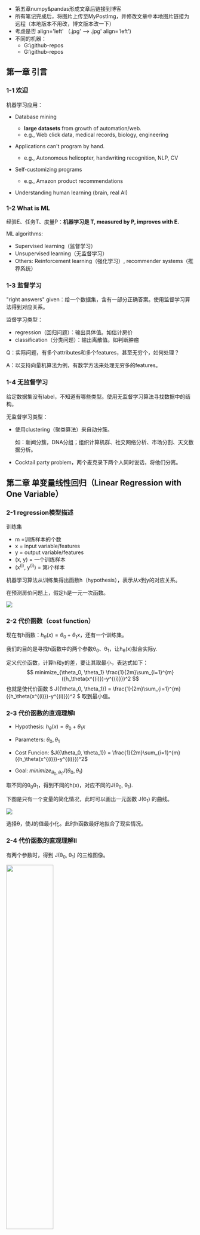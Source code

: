 - 第五章numpy&pandas形成文章后链接到博客
- 所有笔记完成后，将图片上传至MyPostImg，并修改文章中本地图片链接为远程（本地版本不用改，博文版本改一下）
- 考虑是否 align='left' （.jpg' --> .jpg' align='left')
- 不同的机器：
  - G:\github-repos
  - G:\github-repos

## 第一章 引言

### 1-1 欢迎

机器学习应用：

- Database mining
  - **large datasets** from growth of automation/web.
  - e.g., Web click data, medical records, biology, engineering

- Applications can't program by hand.
  - e.g., Autonomous helicopter, handwriting recognition, NLP, CV
- Self-customizing programs
  - e.g., Amazon product recommendations

- Understanding human learning (brain, real AI)



### 1-2 What is ML

经验E、任务T、度量P：**机器学习是 T, measured by P, improves with E.**

ML algorithms:

- Supervised learning（监督学习）
- Unsupervised learning（无监督学习）
- Others: Reinforcement learning（强化学习）, recommender systems（推荐系统）



### 1-3 监督学习

"right answers" given：给一个数据集，含有一部分正确答案。使用监督学习算法得到对应关系。

监督学习类型：

- regression（回归问题）：输出具体值。如估计房价
- classification（分类问题）：输出离散值。如判断肿瘤

Q：实际问题，有多个attributes和多个features，甚至无穷个，如何处理？

A：以支持向量机算法为例，有数学方法来处理无穷多的features。



### 1-4 无监督学习

给定数据集没有label，不知道有哪些类型。使用无监督学习算法寻找数据中的结构。

无监督学习类型：

- 使用clustering（聚类算法）来自动分簇。

  如：新闻分簇，DNA分组；组织计算机群、社交网络分析、市场分割、天文数据分析。

- Cocktail party problem，两个麦克录下两个人同时说话，将他们分离。





## 第二章 单变量线性回归（Linear Regression with One Variable）

### 2-1 regression模型描述

训练集

- m =训练样本的个数
- x = input variable/features
- y = output variable/features
- (x, y) = 一个训练样本
- (x<sup>(i)</sup>, y<sup>(i)</sup>) = 第i个样本



机器学习算法从训练集得出函数h（hypothesis），表示从x到y的对应关系。

在预测房价问题上，假定h是一元一次函数。

<img src='G:\github-repos\MyPostImage\ml-notes-img\andrewng\1.jpg' />




### 2-2 代价函数（cost function）

现在有h函数：$h_\theta(x) = \theta_0 + \theta_1x$，还有一个训练集。

我们的目的是寻找h函数中的两个参数θ<sub>0</sub>、θ<sub>1</sub>，让h<sub>θ</sub>(x)拟合实际y.

定义代价函数，计算h和y的差，要让其取最小，表达式如下：
$$
minimize_{\theta_0, \theta_1}  \frac{1}{2m}\sum_{i=1}^{m}({h_\theta(x^{(i)})-y^{(i)}})^2
$$
也就是使代价函数  $ J({\theta_0, \theta_1}) = \frac{1}{2m}\sum_{i=1}^{m}({h_\theta(x^{(i)})-y^{(i)}})^2 $  取到最小值。



### 2-3 代价函数的直观理解I

- Hypothesis:		$h_\theta(x) = \theta_0 + \theta_1x$

- Parameters:		$\theta_0, \theta_1$

- Cost Funcion:	 $J({\theta_0, \theta_1}) = \frac{1}{2m}\sum_{i=1}^{m}({h_\theta(x^{(i)})-y^{(i)}})^2$

- Goal:					$minimize_{\theta_0, \theta_1} J({\theta_0, \theta_1})$ 

取不同的θ<sub>0</sub>θ<sub>1</sub>，得到不同的h(x)，对应不同的J(θ<sub>0</sub>, θ<sub>1</sub>).

下图是只有一个变量的简化情况，此时可以画出一元函数 J(θ<sub>1</sub>) 的曲线。

<img src='G:\github-repos\MyPostImage\ml-notes-img\andrewng\2.jpg' />

选择θ，使J的值最小化。此时h函数最好地拟合了现实情况。



### 2-4 代价函数的直观理解II

有两个参数时，得到 J(θ<sub>0</sub>, θ<sub>1</sub>) 的三维图像。

<img src='G:\github-repos\MyPostImage\ml-notes-img\andrewng\3.jpg'  width="50%" height="50%"/>

可以用等高线图在平面上展示。中心点处函数值最小。

<img src='G:\github-repos\MyPostImage\ml-notes-img\andrewng\4.jpg'  width="50%" height="50%"/>

我们希望有一个算法，来**自动找到使 J 最小的参数 θ** .



### 2-5 梯度下降（gradient descent）

1. 开始时，给θ设置初始值；

2. 改变θ，使 J 的值减少，直到取到了局部最小值；

3. 重复上个过程。

直观解释：

<img src='G:\github-repos\MyPostImage\ml-notes-img\andrewng\5.jpg'  width="50%" height="50%"/>

​		不同的初始点可能走到不同的结束点。

数学解释：

<img src='G:\github-repos\MyPostImage\ml-notes-img\andrewng\6.jpg'  width="70%" height="70%"/>

​		α 是学习率，表示梯度下降的步幅大小。偏导数表示梯度下降的方向。

​		需要注意的是，要让多个 θ 同时更新。先计算多个temp值，再一起赋新值。



### 2-6  梯度下降的直观理解

偏导数的直观解释：

<img src='G:\github-repos\MyPostImage\ml-notes-img\andrewng\7.jpg'  width="50%" height="50%"/>

​		以单个变量的函数为例。偏导数的值保s证了 θ 一定朝 J 下降的方向变化。

学习率 α 的直观解释：

<img src='G:\github-repos\MyPostImage\ml-notes-img\andrewng\8.jpg'  width="50%" height="50%"/>

​		α 太小，步数太多；α 太大，会导致无法收敛甚至发散。

在到达optimum点后，偏导数值为0，梯度下降算法就什么也不做了。

当学习率 α 不变时，梯度下降进行的过程中，偏导数通常会变小，因此每一步下降幅度会减小。

因此在接近局部最小值时，步子会变小。

<img src='G:\github-repos\MyPostImage\ml-notes-img\andrewng\9.jpg'  width="50%" height="50%"/>



### 2-7 线性回归的梯度下降

<img src='G:\github-repos\MyPostImage\ml-notes-img\andrewng\10.jpg'  width="70%" height="70%"/>

<img src='G:\github-repos\MyPostImage\ml-notes-img\andrewng\11.jpg'  width="70%" height="70%"/>

这个梯度下降算法称为 **batch** 梯度下降。

​		原因是：每一步梯度下降，都计算了**整个训练集m个样本**的插值平方总和。

​		也有方法不全览整个训练集，每次只关注小子集。这将在之后介绍。

接下来的课：

- 在线性代数上，存在一个解法，可以在不需要多步梯度下降的情况下，也能解出代价函数的最小值，这是另一种称为正规方程(**normal equations**)的方法。实际上在数据量较大的情况下，梯度下降法比正规方程要更适用一些。
- 梯度下降的通用算法





## 第三章 线性代数

### 3-1 矩阵和向量

向量是一个 n × 1 的矩阵。

默认的下标从1开始。



### 3-2 加法和标量乘法



### 3-3 矩阵与向量相乘

一元线性回归可以转换成矩阵和向量相乘。

下图是矩阵和向量的构造方法，以及代码。

<img src='G:\github-repos\MyPostImage\ml-notes-img\andrewng\12.jpg'  width="70%" height="70%"/>



### 3-4 矩阵乘法

<img src='G:\github-repos\MyPostImage\ml-notes-img\andrewng\13.jpg' />



### 3-5 矩阵乘法的性质

矩阵乘法是：

- 不可交换的 A × B ≠ B × A 
- 可结合的  (A × B)× C = A ×(B× C）

单位矩阵 I ：

- A · I = I · A = A



### 3-6 逆、转置

矩阵的逆

- AA<sup>-1</sup> = A<sub>-1</sub>A = I ，A是满秩方阵

矩阵的转置

- A<sup>T</sup><sub>ij</sub> = A<sub>ji</sub>





-----

## 第四章 多变量线性回归（Linear Regression with Multiple Variables）

### 4-1 多维特征

从只有1个变量的情况，推广到有m组n维特征的情况。

$h_\theta(x) = \theta_0 + \theta_1x_1 + \theta_2x_2 + ... + \theta_nx_n$

设x<sub>0</sub> = 1，则$h_\theta(x) = \theta^Tx$（写成向量内积表达式）



### 4.2 多变量梯度下降

<img src='G:\github-repos\MyPostImage\ml-notes-img\andrewng\14.jpg'  width="70%" height="70%"/>



### <span id="4.3">4.3 梯度下降技巧1-特征缩放</span>

当多个特征取值范围相差很大，梯度下降收敛得很慢。

因此，进行**Feature Scaling**，将每个特征都控制在约 -1 ≤ x<sub>i</sub> ≤ 1 的范围内。

<img src='G:\github-repos\MyPostImage\ml-notes-img\andrewng\15.jpg'  width="70%" height="70%"/>

 除了除以最大值，还有一个均值归一化的工作（**mean normalization**），让特征的均值接近0.

具体做法是用 （x<sub>i</sub> - μ<sub>i</sub>）代替 x<sub>i</sub>。

<img src='G:\github-repos\MyPostImage\ml-notes-img\andrewng\16.jpg'  width="70%" height="70%"/>



### <span id="4.4">4.4 梯度下降技巧2-学习率</span>

绘制随迭代次数增加，代价函数值的变化图象，来确定梯度下降算法在正常运行。

也可以用设置阈值（检测平滑）的方式自动测试，但确定阈值是困难的。看图像在大多数时候更方便直观。

<img src='G:\github-repos\MyPostImage\ml-notes-img\andrewng\17.jpg' />

当代价函数曲线是上升的或不收敛，通常的解决方法是使用更小的 α 值。

α 太小会让收敛变得很慢，多试几次，选一个合适的 α 值。



### <span id="4.5">4.5 选择合适的特征和多项式回归（polynomial regression）</span>

通过对函数图像的了解，和对数据的了解，**选择合适的特征**，来获得更好的模型。

如预测房屋价格，可以选择房屋的size，或者房屋的宽度等特征。

用多项式回归（**polynomial regression**）来理解选择特征：

<img src='G:\github-repos\MyPostImage\ml-notes-img\andrewng\18.jpg' />

​		作简单的处理来拟合多项式模型：让x<sub>i</sub>为size的i次方，或对size开方。

​		在这种指数变换的情况下，做特征scaling是很有必要的。

也有些算法能够观察给出的数据，**自动**选择特征。



### 4.6 正规方程

对于某些**线性回归问题**，正规方程可以求解参数 θ 的最优值。

**正规方程：**

当 θ 是一个实数，让代价函数导数为0，可以解出 θ 的值。（函数求极小值，找导数为 0 的点）

推广到 θ 是向量，通过设置代价函数的偏导数为0，求解 θ 。

<img src='G:\github-repos\MyPostImage\ml-notes-img\andrewng\19.jpg'  width="70%" height="70%"/>

具体做法：构造 m*(n+1) 矩阵 X 和 m 维向量 y ，用最小二乘法计算 θ 。

<img src='G:\github-repos\MyPostImage\ml-notes-img\andrewng\20.jpg'  width="70%" height="70%"/>



<img src='G:\github-repos\MyPostImage\ml-notes-img\andrewng\21.jpg'  width="70%" height="70%"/>

**使用正规方程法，不需要做特征scaling。**



线性回归问题的求解参数 θ：

- 梯度下降：在减小代价函数的过程中，**迭代变换  θ ** 。
  - 需要选择 α 并进行需要多次迭代

- 正规方程：**解析求解，只需一步**。
  - n 很大时，(X<sup>T</sup>X)<sup>-1</sup> 很难算（n10000时是进行选择的边缘）



### <span id="4.7">4.7 *正规方程及不可逆性</span>

使用正规方程求解参数 $\theta = (X^TX)^{-1}X^Ty$ 时，如果：

**X<sup>T</sup>X不可逆**时（其实发生得很少）

- 咋办？	如在Octave里，有**求伪逆的函数 pinv**，矩阵不可逆时也可以正常求解。 
- 原因？    矩阵不满秩。
  - **多个 x 线性相关**。修改冗余的特征
  - **m≤n（特征多，数据少）**。用正则化（**regularization**）解决





-----

## 第五章 Octave Tutorial

由于Octave不再具有先进性，我学习了Python3的numpy和pandas库，[笔记见代码和注释](https://github.com/ACBGZM/ml-notes/tree/master/ng-ml2014/code/01-numpyandpandas)。

***（todo：此处总结成一篇文章后，链接到个人博客去）***

### 5.6 向量化

将一般的运算转化成**使用线性代数库的矩阵、向量运算**。

<img src='G:\github-repos\MyPostImage\ml-notes-img\andrewng\22.jpg'  width="70%" height="70%"/>

在线性回归问题，同步更新θ的问题上，向量运算如下：

<img src='G:\github-repos\MyPostImage\ml-notes-img\andrewng\23.jpg' />

- **θ 是向量，α 是数，δ 是向量**。最终目的是**更新 θ 向量**。
- 对于 δ ，是由多个数组成的向量。
  - δ<sub>k</sub> 由 h-y和x<sub>k</sub><sup>(i)</sup>相乘再相加而来，**h-y是插值是一个数，x<sub>k</sub><sup>(i)</sup>是第i行第k个属性值也是一个数，δ<sub>k</sub> 就是一个数**。
  - **δ 是由数组成的向量**。
  - 整体上，也可以看做图片上 $u = 2v + 5w$ 的向量相加形式：先纵向形成向量，**所有的h-y是一样的，也就是是一个倍数，x是第i行数据的一个向量。δ就像u一样，做类似的向量×系数再相加**。





-----

## 第六章 逻辑回归（Logistic Regression）

当要预测的 y 是离散的，就是 Classification 问题。

Logistic Regression 算法就是一个广泛应用的 Classification 算法。

### 6.1 分类问题（classification）

Q：为什么线性回归不好用了？

A：线性回归解决这类问题的方法是拟合后设置阈值，再区分成离散值。

​	   如图，当在远处值，拉低了直线的斜率，就会让前面的肿瘤被误判成0.

（别忘了 x<sub>0</sub> 默认为1，以此让 θ<sub>0 </sub>作为偏移量，让直线离开原点）

<img src='G:\github-repos\MyPostImage\ml-notes-img\andrewng\24.jpg'  />

另外，与linear regression不同，logistic regression算法需要让 $h_\theta(x)$ 的值在 [0, 1]。



### 6.2 假设表示（hypothesis representation）

当有一个分类问题，我们要用哪个方程，来表示我们的假设？

<img src='G:\github-repos\MyPostImage\ml-notes-img\andrewng\25.jpg'  />

Sigmoid/Logistic 方程如图，我们通过拟合出 θ，让 x 和 h 反应真实情况。

从结果上，我们的结论是 $h_\theta(x)=P(y=1|x;\theta)$ ，即：x 这个样本，有 h 的概率，是 y=1 代表的情况.

（" probability that y = 1, given x, parameterized by θ "）

 

### 6.3 判定边界（decision boundary）

这个概念让我们理解假设函数 h 是如何做出预测的。

<img src='G:\github-repos\MyPostImage\ml-notes-img\andrewng\26.jpg'  width="60%" height="60%"/>

- 当 $\theta^Tx ≥ 0$ 时，有  $h_\theta(x) = g(\theta^Tx) ≥ 0.5$ ，取离散值 y = 1；

- 当 $\theta^Tx ≤ 0$ 时，有  $h_\theta(x) = g(\theta^Tx) ≤ 0.5$ ，取离散值 y = 0。

一个例子：

<img src='G:\github-repos\MyPostImage\ml-notes-img\andrewng\27.jpg'  width="60%" height="60%"/>

以途中两个x的情况为例，$\theta$ 可以确定一条直线，把 y = 1 和 y = 0 的情况分隔开，这条直线就叫判定边界。

在 [4.5 节](#4.5)中介绍了多项式回归，在特征 x 中，添加额外的高阶多项式项。在逻辑回归中也适用：

<img src='G:\github-repos\MyPostImage\ml-notes-img\andrewng\28.jpg'  width="60%" height="60%"/>

区别是线性回归改的是 $h_\theta(x) = \theta^Tx$，而逻辑回归问题改的是 $\theta^Tx$ ， $h_\theta(x) = g(\theta^Tx)$。

需要注意的是：判定边界是由 θ 确定的，不是由训练集定义的。训练集的 x 所做的只是拟合出合适的 θ。

问题来了：如何根据数据，自动拟合出参数 θ ？（有些包的函数可以，如scipy）



### 6.4 代价函数（cost function）

问题如下：如何选择 θ ？该定义怎样的代价函数来迭代 θ ？

<img src='G:\github-repos\MyPostImage\ml-notes-img\andrewng\29.jpg'  width="50%" height="50%"/>

在线性回归问题中，$h_\theta(x)=\theta^Tx$ 是线性函数，定义 $Cost(h_\theta(x), y) = \frac{1}{2}(h_\theta(x)-y)^2$ ，进而定义代价函数 $J(\theta) = \frac{1}{m} \Sigma Cost$。$J(\theta)$是 convex 函数，梯度下降可以应用。

而在逻辑回归问题中， $h_\theta(x) = \frac{1}{1+e^{-\theta^Tx}}$ **不是线性**的，如果还是像线性回归那样计算 $J(\theta)$ ，会发现 $J(\theta)$ 是一个 **non-convex 函数，使梯度下降无法应用**。

<img src='G:\github-repos\MyPostImage\ml-notes-img\andrewng\30.jpg'  width="60%" height="60%"/>

需要另外找一个是凸函数的Cost函数：
$$
\begin{equation}
Cost(h_\theta(x), y)=\left\{
\begin{array}{rcl}
-log(h_\theta(x)) & \text{if} \quad y=1\\
-log(1-h_\theta(x)) & \text{if} \quad y=0\\
\end{array} \right.
\end{equation}
$$

- y = 1 时，预测出的 h 越偏离 1，Cost 越大；

<img src='G:\github-repos\MyPostImage\ml-notes-img\andrewng\31.jpg'  width="60%" height="60%"/>

- y = 0 时，预测出的 h 越偏离 0，Cost 越大。

<img src='G:\github-repos\MyPostImage\ml-notes-img\andrewng\32.jpg'  width="60%" height="60%"/>

本节定义了单训练样本的代价函数，虽然没有进行详细的凸性分析，但代价函数此时是凸函数。接下来将扩展此结论，给出整个训练集的代价函数的定义。并给出更简单的写法。



### 6.5 简化代价函数和应用梯度下降

**简化代价函数：**

- 逻辑回归的代价函数：

$$
J(\theta) = \frac{1}{m}\sum_{i=1}^{m}Cost({h_\theta(x^{(i)}), y^{(i)}})
$$

$$
\begin{equation}
Cost(h_\theta(x), y)=\left\{
\begin{array}{rcl}
-log(h_\theta(x)) & \text{if} \quad y=1\\
-log(1-h_\theta(x)) & \text{if} \quad y=0\\
\end{array} \right.
\end{equation}
$$

$$
Note:y总是取0或1
$$

- Cost函数简写为：

$$
Cost(h_\theta(x), y)= -y \log h_\theta(x)-(1-y) \log(1-h_\theta(x))
$$

- 代价函数简写为：

$$
J(\theta) = -\frac{1}{m}[\sum_{i=1}^{m}y^{(i)} \log h_\theta(x^{(i)})+(1-y^{(i)}) \log(1-h_\theta(x^{(i)}))]
$$

Q：为什么选择这样形式的代价函数？

A：虽然没有详细解释，但这个式子是通过极大似然法得来的，是统计学中，为不同的模型快速寻找参数的方法。并且这是一个convex函数。

**应用梯度下降：**

<img src='G:\github-repos\MyPostImage\ml-notes-img\andrewng\33.jpg' />

（todo：↑ 上式少写了一个 $\frac{1}{m}$？）

从形式上，逻辑回归和线性回归的梯度下降表达式一样。但两者的 $h_\theta(x)$ 定义不同，实际上是完全不同的东西。

在线性回归介绍的方法，像 [如何监控梯度下降正常运行](#4.4)、[feature scaling](#4.3) 在逻辑回归也适用。



### 6.6 高级优化

<img src='G:\github-repos\MyPostImage\ml-notes-img\andrewng\34.jpg' />

除了梯度下降，还有其他的高级算法能让 $J(\theta)$ 收敛。如共轭梯度、BFGS、L-BFGS。

只需知道用法即可，不一定要弄清所有的实现细节，也不要自己去实现这些算法。

```matlab
function [jVal, gradient] = costFunction(theta)
	jVal = (theta(1) - 5) ^ 2 + (theta(2) - 5) ^ 2;
	gradient = zeros(2, 1);
	gradient(1) = 2 * (theta(1) - 5);
	gradient(2) = 2 * (theta(1) - 5);

options = optimset('GradObj', 'on', 'MaxIter', '100');
initialTheta = zeros(2, 1)
[optTheta, functionVal, exitFlag] = fminunc(@costFunction, initialTheta, options)
```

以上代码调用 fminunc 来进行函数的收敛和 optTheta 的迭代。

对于一般场景的逻辑回归，多个theta的处理方式如下：

<img src='G:\github-repos\MyPostImage\ml-notes-img\andrewng\35.jpg'  width="60%" height="60%"/>



### 6.7 多分类问题：一对多（multi-class classification）

训练集的数据有多个分类，如何拟合分类器？

one-vs-all 方法：把训练集的每个类别分别单独拟合一个分类器。

<img src='G:\github-repos\MyPostImage\ml-notes-img\andrewng\36.jpg'  width="70%" height="70%"/>

训练一个逻辑回归分类器 $h_\theta^{(i)}(x)$ ，对于每个类别 $i$ ，分类器预测 $y = i$ 的概率。

为了预测任意一个输入 $x$ 的分类，取 $\substack{\max\\i}h_\theta^{(i)}(x)$ ，即让分类器取最大概率值的 $i$ 类别。





-----

## 第七章 正则化（Regularization）

### <span id="7.1">7.1 过拟合问题（overfitting）</span>

<img src='G:\github-repos\MyPostImage\ml-notes-img\andrewng\37.jpg'  width="70%" height="70%"/>

- **过拟合（overfit）**：过于贴近训练数据的特征了，在训练集上近乎完美的预测/区分了所有的数据，但是**缺乏泛化能力**，在新的测试集上表现不佳。

- **欠拟合（underfit）**：测试样本的特性没有学习到，或模型过于简单无法拟合或区分样本。



(**识别过拟合、欠拟合的情况。**)

当 **features 的数量太多**，甚至比 training data 的数量都多，就很有可能出现过拟合。比如像窗户的数量、门的数量等特征，看上去都与房屋的价格有关。

**解决过拟合问题的方法**：

- **减少特征的数量**
  - 人工选择特征，进行取舍。舍弃特征的同时也会舍弃信息。
  - 使用模型选择算法，自动选择保留的特征。（在之后介绍）
- **正则化（regularization）**
  - 保留所有特征，但减少参数 $\theta_j$ 的量级/大小。
  - 情况：有多个特征、并且每个特征都是或多或少有用的，我们不希望把他们舍弃掉。



### <span id="7.2">7.2 正则化的直观理解、代价函数（cost function）</span>

#### 正则化的直观理解：

<img src='G:\github-repos\MyPostImage\ml-notes-img\andrewng\38.jpg'  width="60%" height="60%"/>

通过减小参数 θ<sub>3</sub>、θ<sub>4</sub> 的值，给 x<sub>3</sub>、x<sub>4</sub> 两个特征加入惩罚，曲线就跟二次函数没什么区别了。

这就是正则化背后思想：

<img src='G:\github-repos\MyPostImage\ml-notes-img\andrewng\39.jpg'  width="60%" height="60%"/>

不知道具体哪些特征 x 该舍弃掉，就**减小所有参数 θ** 。

#### 具体方法

在 $J(\theta)$ 后面加上一项 $\lambda\sum^{n}_{i=1}\theta_j^2$ ，在收敛 $J(\theta)$ 的同时让所有 $\theta$ 变小。

tips：

- 通常不含常数项 $\theta_0$ ，但影响不大。
- 要**选择合适的正则化参数 $\lambda$**。$\lambda$ 的作用是在两个目标中平衡：表达式前面的项代表**对数据更好的拟合**，后面的项代表**让参数尽量小来避免过拟合**。
  - $\lambda$ 越大，$\theta$ 的惩罚越大。如果 $\lambda$ 太大，$\theta$ 都接近0，就相当于把假设函数的项都忽略掉了，最后只剩一个常数项 $\theta _0$，造成欠拟合。

(问题：**如何自动选择 $\lambda$** ？)



### <span id="7.3">7.3 线性回归的正则化（regularized linear regression）</span>

拟合线性回归模型的两种算法：**基于梯度下降、基于正规方程**。

#### 梯度下降

在 $J(\theta)$ 的最后加一项 $\frac{\lambda}{2m}\sum^n_{j=1}\theta^2_j$ 。

<img src='G:\github-repos\MyPostImage\ml-notes-img\andrewng\40.jpg'  width="60%" height="60%"/>

梯度下降，求偏导 $\frac{\lambda}{m}\theta_j$ ：

<img src='G:\github-repos\MyPostImage\ml-notes-img\andrewng\41.jpg'  width="60%" height="60%"/>

直观的理解，正则化的梯度下降是让 $\theta_j$ **每次额外乘以一个比1略小的数** $(1-\alpha\frac{\lambda}{m})$ ，每次都把参数改小一点。

将 θ<sub>0</sub> 和其余 θ 区别开。（$(1-\alpha\frac{\lambda}{m})$ 跟1差不多大，所以区分开的影响不大。可以对比两个式子看正则化给梯度下降带来的变化。）

#### 正规方程

回忆一下正规方程：构造 m*(n+1) 矩阵 X 和 m 维向量 y ，设定代价函数的导数为 0，用最小二乘法计算 θ。

正规方程正则化的方式是加一个 (n+1)*(n+1) 的方阵，这个方阵的构造如下图所示。

<img src='G:\github-repos\MyPostImage\ml-notes-img\andrewng\42.jpg'  width="60%" height="60%"/>

***正则化中的 $X^TX$不可逆问题（见[4.7](#4.7)）**：

<img src='G:\github-repos\MyPostImage\ml-notes-img\andrewng\43.jpg'  width="60%" height="60%"/>

在不进行正则化时，一些语言的库函数也可以**计算不可逆的矩阵**。

进行正则化后，如果 $\lambda>0$ ，可证得 $(X^TX+\lambda R)$ **一定是可逆的**。



### <span id="7.4">7.4 逻辑回归的正则化（regularized logistic regression）</span>

跟线性回归的梯度下降差不多。

在 $J(\theta)$ 的最后加一项 $\frac{\lambda}{2m}\sum^n_{j=1}\theta^2_j$ 。

<img src='G:\github-repos\MyPostImage\ml-notes-img\andrewng\44.jpg'  width="60%" height="60%"/>

梯度下降求偏导 $\frac{\lambda}{m}\theta_j$ ：

<img src='G:\github-repos\MyPostImage\ml-notes-img\andrewng\45.jpg'  width="60%" height="60%"/>

实现方法：先定义代价函数：

<img src='G:\github-repos\MyPostImage\ml-notes-img\andrewng\46.jpg'  width="60%" height="60%"/>

再把代价函数用到fminunc：```fminunc(@costFunction);``` 。





-----

## 第八章 神经网络：表述（Neural Networks: Representation）

### <span id="8.1">8.1 非线性假设</span>

Q：为什么要学习神经网络算法？（跟线性回归、逻辑回归相比有什么先进性）

A：如果**n太大，feature太多**，之前介绍的算法就不理想了。 对于许多实际的机器学习问题，n一般是很大的。

<img src='G:\github-repos\MyPostImage\ml-notes-img\andrewng\47.jpg'  width="60%" height="60%"/>

如图，100个n会产生约5000个二次项，对应同样多的参数。如果包含所有的二次项，运算量会很大，并且很可能会出现过拟合的现象。如果再包含三次项，……。当**n很大**，通过增加feature来建立非线性分类器不是一个好办法。

而现实中的问题往往有很大的n。如50\*50分辨率的灰度图像，要存储每个像素的值，n=50\*50=2500；进行特征映射，n=2500*2500/2≈3,000,000。



### <span id="8.2">8.2 神经元和大脑</span>

可以用单个算法来模拟大脑的学习算法吗？

本节课举例论证了：人的一些感官是相通的——可以把任何sensor接入大脑，然后大脑的学习算法就能找出学习数据的方法，并处理这些数据。

现在的问题：如何找出大脑的学习算法？



### <span id="8.3">8.3 模型表示Ⅰ</span>

当使用神经网络时，如何表示我们的假设或模型？大脑里的神经元是相互连接的，通过接收、处理、传递电信号的方式工作 。

通过以下方式表示单个的人工神经元：

<img src='G:\github-repos\MyPostImage\ml-notes-img\andrewng\48.jpg'  width="80%" height="80%"/>

模型的表示：

<img src='G:\github-repos\MyPostImage\ml-notes-img\andrewng\49.jpg'  width="80%" height="80%"/>

- 用 $a_i^{(j)}$ 表示第 $j$ 层的第 $i$ 个神经元。

- 用 $\Theta^{(j)}$ 表示从第 $j$ 层到 $j+1$  层的权重矩阵。

- 如果一个网络，在第 $j$ 层有 $s_j$ 个单元，在第 $j+1$ 层有 $s_{j+1}$ 个单元，那么 $\Theta^{(j)}$ 的维度是 $s_{j+1}×(s_j+1)$。是**从后往前**的形式。
  - 我的理解：矩阵的行是下一层的每个神经元的权重列表，列对应上一层的神经元。列要加一是**加上上一层的偏置**，也就是$x_0$。



### <span id="8.4">8.4 模型表示Ⅱ：向量化和前向传播</span>

*本章直观地理解向量化的方法，并明白为什么这是学习复杂的非线性假设函数的好方法。*

向前传播的向量化：

<img src='G:\github-repos\MyPostImage\ml-notes-img\andrewng\50.jpg'  width="80%" height="80%"/>

- $z^{(j+1)} = \Theta^{(j)}a^{(j)}$，每层的 $z:(s_{j+1}×1)$ 是偏置矩阵 $\Theta:(s_{j+1}×(s_j+1))$ 和上层的输出 $a:((s_j+1)×1)$ 做矩阵运算得出的。

- $a^{(j)} = g(z^{(j)})$，每行的输出 $a$ 是对 $z$ 做 sigmoid 运算。
- 每一层都添加偏置  $a_0^{(j)}=1$

这种前向传播的方法也可以帮助我们了解神经网络的作用，和神经网络算法为什么能在学习非线性假设函数时有好的表现。

<img src='G:\github-repos\MyPostImage\ml-notes-img\andrewng\51.jpg'  width="80%" height="80%"/>

神经网络在每一层都像是做一个逻辑回归，根据输入拟合一些权值；而且每层的输入都是前层根据自动拟合的权值，计算得到的输出，因此可以包含一些很复杂的特征。神经网络可以利用隐藏层计算更复杂的特征，并最终输出到输出层。

*在接下来的两章，讨论具体的例子，描述如何利用神经网络来计算输入的非线性假设函数。*



### <span id="8.5">8.5 举例直观理解Ⅰ</span>

使用神经网络计算 AND 门：

<img src='G:\github-repos\MyPostImage\ml-notes-img\andrewng\52.jpg'  width="80%" height="80%"/>

计算 OR 门：

<img src='G:\github-repos\MyPostImage\ml-notes-img\andrewng\53.jpg'  width="80%" height="80%"/>

只要设置恰当的权值，神经网络就能起到相应的作用。



### <span id="8.6">8.6 举例直观理解Ⅱ</span>

使用感知机来解决非线性问题：亦或。

使用有一层隐藏层的神经网络计算 NOR 函数：

<img src='G:\github-repos\MyPostImage\ml-notes-img\andrewng\54.jpg'  width="80%" height="80%"/>

x<sub>1</sub> NOR x<sub>2</sub> = (x<sub>1</sub> AND x<sub>2</sub>)    OR    ( (NOT x<sub>1</sub>) AND (NOT x<sub>2</sub>) )

通过识别手写数字的视频展示了，神经网络可以学习相当复杂的函数，并且有一定的抗干扰能力：

<img src='G:\github-repos\MyPostImage\ml-notes-img\andrewng\55.jpg'  width="60%" height="60%"/>



### <span id="8.7">8.7 神经网络的多元分类问题（multi-class clasification）</span>

上节的手写数字识别问题就是多分类问题，需要识别10种类型的数字。

<img src='G:\github-repos\MyPostImage\ml-notes-img\andrewng\56.jpg'  width="80%" height="80%"/>

方法是设置多个输出层神经元，再把训练集 $(x^{(i)},y^{(i)})$ 、输出 $h_\Theta(x^{(i)})=y^{(i)}$ 的 $y$ 都变成向量的形式。途中输出分成四类，则 $y$ 是四维向量。

*本章讲述了如何构建模型来表示神经网络算法。在下一章，将学习如何构建训练集，如何让神经网络自动学习参数。*





## 第九章 神经网络的学习（Neural Networks: Learning）

讲一个学习算法，可以在给定数据集上，为神经网络拟合参数。

### <span id="9.1">9.1 代价函数（cost function）</span>

#### 神经网络的符号表示：

<img src='G:\github-repos\MyPostImage\ml-notes-img\andrewng\57.jpg'  width="80%" height="80%"/>

- $L$：层数
- $s_l$：第 $l$ 层的神经元数（不含偏置神经元）

- $K$：输出神经元的个数。
  - 二元神经网络的 $s_l=K=1$，多元神经网络的 $s_l=K$。
  - $h_\Theta(x) ∈ \R^K$



#### 神经网络的代价函数：

逻辑回归的代价函数一般表达式如下：
$$
J(\theta) = -\frac{1}{m}\bigg[\sum_{i=1}^{m}y^{(i)} \log h_\theta(x^{(i)})+(1-y^{(i)}) \log(1-h_\theta(x^{(i)}))\bigg]+\frac{\lambda}{2m}\sum_{j=1}^n\theta^2_j
$$
对于神经网络，有
$$
h_\Theta(x)∈\R^K,(h_\Theta(x))_i=i^{th} output
$$

$$
J(\Theta) = -\frac{1}{m}\bigg[\sum_{i=1}^{m}\sum_{k=1}^{K}y^{(i)}_k \log (h_\Theta(x^{(i)}))_k+(1-y^{(i)}_k) \log(1-h_\Theta(x^{(i)}))_k\bigg] \\
+\frac{\lambda}{2m}\sum_{l=1}^{L-1}\sum_{i=1}^{s_l}\sum_{j=1}^{s_{l+1}}(\Theta^{(l)}_{ji})^2
$$

与逻辑回归的代价函数不同点在于：

- 把 K 个输出神经元的损失加起来，再求 m 个数据上的平均

- 正则化项，取所有边权重的平方和。i 从1开始，不含偏移神经元的权重。



### <span id="9.2">9.2 反向传播算法（backpropagation algorithm）</span>

*一个让上节的损失函数取到最小值的算法*

上节定义了 $J(\Theta)$，如果想让 $J(\Theta)$ 取到最小值，就需要计算 $\frac{\partial}{\partial\Theta^{(l)}_{ij}}J(\Theta)$

首先来看**前向传播的向量化**：

<img src='G:\github-repos\MyPostImage\ml-notes-img\andrewng\58.jpg'  width="80%" height="80%"/>

此处可以仔细理解一下**前向传播的计算过程**。

- 以上图为例，如果只有一组数据集 $(x, y)$，
-  $a^{(1)}$的规格是 3×1，$\Theta^{(1)}$的规格是 5×3，
- 向量化后相乘，得到 $z^{(2)}$的规格是 5×1，求sigmoid后加一个偏移项则 $a^{(2)}$的规格是 6×1，
- $\Theta^{(2)}$的规格是 5×6，相乘得到 $z^{(2)}$的规格是 5×1，
- 以此类推。使用前向传播，可以从输入，通过神经网络，得到输出。



回到主题，为了计算导数项 $\frac{\partial}{\partial\Theta^{(l)}_{ij}}J(\Theta)$，需要使用**反向传播算法**：

<img src='G:\github-repos\MyPostImage\ml-notes-img\andrewng\59.jpg'  width="80%" height="80%"/>

- 对于每一个节点，我们计算这样一项 $\delta^{(l)}_j$，**代表了第 $l$ 层第 $j$ 个节点的“误差”**

- **从输出层，反向计算每层的误差**。

- 然后，根据 $\frac{\partial}{\partial\Theta^{(l)}_{ij}}J(\Theta) = a^{(l)}_j\delta^{(l+1)}_i$（此式省略了 $\lambda$ 等参数），可以**求得想要的偏导数**。



#### 反向传播算法的整体过程

<img src='G:\github-repos\MyPostImage\ml-notes-img\andrewng\60.jpg'  width="80%" height="80%"/>

- 有训练集 $\{( x^{(1)},y^{(1)} ),...,(x^{(m)},y^{(m)})   \}$
- **设置初始误差矩阵** $\Delta^{(l)}_{ij}=0$，保存整个神经网络的误差
- For $i=1$ to $m$ ：
  - **设置输入层** $a^{(1)}=x^{(1)}$
  - 进行**前向传播**，求**每层输出** $a^{(l)}$
  - 使用 $y^{(i)}$ ，计算**输出层的误差**  $\delta^{(L)} =a^{(L)}-y^{(i)}$
  - 进行**反向传播**，计算**每层误差** $\delta^{(L-1)},\delta^{(L-2)},...,\delta^{(2)}$
  - **累加误差矩阵** $\Delta^{(l)}_{ij}:=\Delta^{(l)}_{ij}+ a^{(l)}_j\delta^{(l+1)}_i$
- 计算 $D$
  - $D^{(l)}_{ij}:=\frac{1}{m}\Delta^{(l)}_{ij}+\lambda\Theta^{(l)}_{ij}$，if $j ≠0$
  - $D^{(l)}_{ij}:=\frac{1}{m}\Delta^{(l)}_{ij}$               ，if $j =0$

- $\frac{\partial}{\partial\Theta^{(l)}_{ij}}J(\Theta) = D^{(l)}_{ij}$ ，求得偏导
- 使用偏导进行梯度下降，或其他高级优化算法



补充：

- 反向传播不用计算 $\delta^{(1)}$ ，因为不需要对输入层考虑误差项。

- 累加误差矩阵写成向量相乘形式： $\Delta^{(l)}_{ij}:=\Delta^{(l)}_{ij}+ \delta^{(l+1)}_i(a^{(l)}_j)^T$



### <span id="9.3">9.3 反向传播算法的直观理解</span>

前向传播的直观理解：

<img src='G:\github-repos\MyPostImage\ml-notes-img\andrewng\61.jpg'  width="80%" height="80%"/>

反向传播的直观理解：

<img src='G:\github-repos\MyPostImage\ml-notes-img\andrewng\62.jpg'  width="80%" height="80%"/>

可以把神经网络的代价函数中的主要部分，类比为线性回归的代价函数的方差计算。只需明确：本质上做的是“求与真实值y的偏离程度”这件事。

<img src='G:\github-repos\MyPostImage\ml-notes-img\andrewng\63.jpg'  width="90%" height="90%"/>

而反向传播过程中，计算的 $\delta_j^{(l)}$ 就是 **cost 关于 z 的偏导数**。具体来说，cost 是一个关于真实值 y 和神经网络的输出值 h(x) 的函数。 $\delta_j^{(l)}$实际上是 cost 关于这些计算出的中间项的偏导数。$\delta_j^{(l)}$衡量的是，为了影响这些**中间值 z **（进而影响**整个神经网络的输出 h**），我们想要改变的神经网络的**权重**的程度。



### <span id="9.4">9.4 使用注意：展开参数</span>

*怎样将参数从矩阵展开成向量，以满足高级最优化步骤中的使用需要*

<img src='G:\github-repos\MyPostImage\ml-notes-img\andrewng\64.jpg'  width="70%" height="70%"/>

如上图，定义一个代价函数 costFunction，输入参数是 theta，函数返回代价值 jVal 以及导数值（梯度） gradient。

然后将这个函数传递给高级最优化算法 fminunc，这些库函数都假定 theta、initialTheta 是参数向量，同时假定代价函数的第二个返回值，也就是梯度值 gradient 也是一个向量。

这部分在我们使用逻辑回归的时候没有问题，但在神经网络中，参数矩阵 $\Theta$ 和梯度矩阵$D$ 都是矩阵而非向量，因此需要将这些矩阵展开成向量，从而作为参数输入到函数中。

<img src='G:\github-repos\MyPostImage\ml-notes-img\andrewng\65.jpg'  width="70%" height="70%"/>

以上图 Octave 语言为例：

- 首先有初始参数值矩阵 $\Theta$ ，**将他们展开成向量 initialTheta**，传递到高级优化函数 fminunc 中。
- 使用 fminunc 函数需要事先定义 costFunction 函数，它的参数是 thetaVec，所有的参数展开成一个向量的形式。因此需要做的第一件事就是用 reshape 功能**将 thetaVec 转换成参数值矩阵** $\Theta$，然后才能进行前向、反向传播，来计算导数 $D$ 和计算代价函数 $J(\Theta)$。最终，**将 $D$ 展开成向量**，得到需要返回的梯度向量 gradientVec。

一般是用 reshape() 函数来进行矩阵、向量形式的转换。

- 用矩阵存储的好处：更方便进行正向、反向传播。
- 用向量存储的好处：一些高级优化算法要求参数要展开成一个长向量的格式。



### <span id="9.5">9.5 梯度检验（gradient checking）</span>

*前面几节讲了怎样在神经网络中进行前向、反向传播，来计算导数。但反向传播算法很难实现，并且在执行上可能出现一些bug，比如 $J(\Theta)$ 减小但最终得到的神经网络误差很大。*

*梯度检验思想能解决几乎所有这种问题，能完全保证前向、反向传播算法是百分百正确的。在使用反向传播的场合中，最好做一下梯度检验。*

#### 第一步：估算导数

**当 $\Theta$ 是实数：**

<img src='G:\github-repos\MyPostImage\ml-notes-img\andrewng\66.jpg'  width="70%" height="70%"/>

在数值上去拟合 $J(\Theta)$ 的导数：
$$
\frac{d}{d\Theta}≈\frac{J(\Theta+\epsilon)-J(\Theta-\epsilon)}{2\epsilon}
$$
**当 $\theta$ 是向量**，比如是从矩阵展开而来的：

<img src='G:\github-repos\MyPostImage\ml-notes-img\andrewng\67.jpg'  width="70%" height="70%"/>

在Octave的实现：

```octave
for i = 1:n,
	thetaPlus = theta;
	thetaPlus(i) = thetaPlus(i) + EPSILON;
	thetaMinus = theta;
	thetaMinus(i) = thetaMinus(i) - EPSILON;
	gradApprox(i) = (J(thetaPlus) - J(thetaMinus)) / (2 * EPSILON);
end;
```

用 `gradApprox` 来近似计算 $\frac{\partial}{\partial\Theta_i}J(\Theta)$

#### 第二步：对比估算值和反向传播的结果

检查 `gradApprox ≈ Dvec`

`DVec` 是反向传播得出的导数矩阵。检查估算的 `gradApprox` 是否在数值上跟反向传播算法计算出的导数接近。

#### 总体实现过程：

<img src='G:\github-repos\MyPostImage\ml-notes-img\andrewng\68.jpg'  width="70%" height="70%"/>

在第三步中，如果估计值和反向传播的结果在数值上近似，那么第四步，就**把梯度检验关掉，不要再计算估计值** `gradApprox` 了，使用反向传播的结果来进行神经网络的学习。

原因是近似求导计算 `gradApprox` 是计算量非常大、耗时、不稳定的。而计算 `DVec` 的反向传播算法是高性能的求导方法（仅向量计算）。



### <span id="9.6">9.6 随机初始化（random initialization）</span>

*如何初始化 $\Theta$ ？*

在逻辑回归中，可以将初始参数都设置为 0 .但在训练网络时，将 0 作为初始值起不到任何效果：

<img src='G:\github-repos\MyPostImage\ml-notes-img\andrewng\69.jpg'  width="70%" height="70%"/>

由于权重是相同的（都是0），在前向传播中，同层的节点将会得到相同的输出值；而在反向传播中，也会得到相同的导数值。如图，相同颜色的边会得到相同的权值、偏导。这被称为“对称权重问题（symmetric weights）”



为了解决这个问题，使用随机初始化的思想，进行 symmetry breaking。

<img src='G:\github-repos\MyPostImage\ml-notes-img\andrewng\70.jpg'  width="70%" height="70%"/>

rand取 [0,1]，(2\*rand - 1)\*EPSILON 取 [-EPSILON, EPSILON].



综合前几节，训练神经网络的过程如下：

- 随机初始化权重于 $[-\epsilon,\epsilon]$
- 进行反向传播
- 进行梯度检验
- 使用梯度下降或其他高级优化算法，最小化 $J(\Theta)$
- 得出 $\Theta$ 的最优值



### <span id="9.7">9.7 组合起来</span>



### 训练神经网络



- #### 确定一个网络结构

  - **输入层**单元的个数：数据集中 $x^{(i)}$ 特征的维度
  - **输出层**单元的个数：分类的个数
    - 对于分类问题，要记得**把输出 y 写成向量的形式**，其中有一项 1 表示哪一类，剩下都为0.
  - **隐藏层**如何设计：
    - 一个合理的默认选项是使用一个隐藏层。
    - 使用多个隐藏层时，每层的隐藏单元数量相同。（通常越多越好，但要注意计算量问题）



- #### 需要实现的步骤
  - ① 随机初始化权重
  - ② 实现前向传播算法，计算每条数据 $x^{(i)}$ 经过神经网络得到的输出 $h_\Theta(x^{(i)})$
  - ③ 实现损失函数 $J(\Theta)$
  - ④ 实现反向传播算法，计算偏导 $\frac{\partial}{\partial\Theta^{(i)}_{jk}}J(\Theta)$
    - 使用一个循环 `for i = 1:m` 来进行前向传播和反向传播，对于数据集中的每条数据 $(x^{(i)},y^{(i)})$ 计算每层的 $a^{(l)}$ 和 $\delta^{(l)}$ ；然后在循环中更新 $\Delta^{(l)}$
  - ⑤ 实现梯度检验，对比反向传播的结果 $\frac{\partial}{\partial\Theta^{(l)}_{jk}}J(\Theta)$ 和数值上的估计值。然后禁用梯度检验的代码。
  - ⑥ 使用梯度下降算法，跟反向传播结合，最小化 $J(\Theta)$，得到最终权重 $\Theta$



<img src='G:\github-repos\MyPostImage\ml-notes-img\andrewng\71.jpg'  width="70%" height="70%"/>



- #### 直观理解

如下图，① 随机选取一个起始点，④ 反向传播算出梯度下降的方向，⑥ 梯度下降就是沿着这个方向一点点下降，知道到达局部最优点。

<img src='G:\github-repos\MyPostImage\ml-notes-img\andrewng\72.jpg'  width="70%" height="70%"/>



### <span id="9.8">9.8 无人驾驶</span>

*一个有趣并具有历史意义的神经网络学习的例子：实现自动驾驶*

左上方第一个白条显示人类驾驶员选择的方向，第二、三个白条显示两个网络的置信度、以及学习算法选择的行驶方向。

刚开始随机初始化后，输出整段模糊的灰色区域，学习后才集中到一块白亮的小区域，选择明确的驾驶方向。

左下方显示前方景象。

<img src='G:\github-repos\MyPostImage\ml-notes-img\andrewng\73.jpg'  width="70%" height="70%"/>

这个任务基于三层的神经网络，使用反向传播算法。数据集是压缩后的前方图片和驾驶员选择的方向。

训练完成后，每秒钟生成12张数字化的图片，传送给神经网络进行计算，使用输出进行自动驾驶。

分为单行道网络、双车道网络，分别计算置信度（confidence），根据不同的路况，置信度高的网络就被选择来控制行驶方向。





-----

## 第十章 应用机器学习的建议(Advice for Applying Machine Learning)

给出一些建议，当在开发一个机器学习系统时，如何决定该选择哪条道路。

10.2、10.3讲怎样评估机器学习算法的性能，10.4、10.5讲机器学习诊断法。

### <span id="10.1">10.1 决定下一步做什么</span>

**Debugging a learning algorothm：**

假设已经实现了正则化的线性回归，得到用来预测房价的模型：
$$
J(\theta) = \frac{1}{2m}\bigg[\sum^m_{i=1}(h_\theta(x^{(i)})-y^{(i)})^2 + \lambda\sum^m_{j=1}\theta^2_j\bigg]
$$
然而，当在训练集上测试得到的参数时，我们发现预测的结果有很大的误差。我们应该如何改进？

- 收集更多的训练样本（在有些时候没有效果。在之后的章节会将如何避免把过多时间浪费在收集样本上）
- 尝试使用更少的特征
- 尝试获取更多特征，来收集更多的数据
- 尝试增加多项式特征（$x^2_1,x^2_2,x_1x_2,etc.$）
- 尝试增加/减小 $\lambda$

大多数人的方法是，随便从这些方法中选择一种，然后花很长时间检验这种方法是否有效。

有一种简单的方法，可以轻松地排除掉一些选项：机器学习诊断法（machine learning diagnostic）。我们可以使用诊断法，明确在机器学习算法中，什么有效什么无效，并且可以获得如何提升性能的指导。



### <span id="10.2">10.2 评估一个假设</span>

*如何评估学习算法得到的假设。基于这一节，在之后会讲如何防止过拟合和欠拟合的问题。*

我们获得学习算法的方式是让代价函数取最小，但会产生**过拟合假设**的问题。当在特征少的情况下，我们可以通过函数图像发现过拟合现象，但**当特征多时，函数难以可视化，我们需要另一种评价假设函数的方法**。

<img src='G:\github-repos\MyPostImage\ml-notes-img\andrewng\74.jpg'  width="70%" height="70%"/>

把数据集随机分为训练集和测试集。数量上 7:3 是比较常见的分法。

一种典型的训练、测试线性回归的方法：

- 在 70% 占比的训练集上学习 $\theta$（最小化误差函数$J(\theta)$）
- 计算出测试误差：$J_{test}(\theta) =\frac{1}{2m}\sum^{m_{test}}_{i=1}(h_\theta(x^{(i)}_{test})-y^{(i)}_{test})^2$

训练、测试逻辑回归：

- 在训练集上学习 $\theta$
- 在测试集上计算测试误差，有两种定义方法：
  - 计算逻辑回顾误差：$J_{test}(\theta) = -\frac{1}{m_{test}}\sum^{m_{test}}_{i=1}y_{test}^{(i)}\log h_{\theta}(x^{(i)}_{test})+(1-y_{test}^{(i)})\log h_{\theta}(x^{(i)}_{test})$
  - 错误分类误差（0/1 misclassification erorr）：详见图。

<img src='G:\github-repos\MyPostImage\ml-notes-img\andrewng\75.jpg'  width="80%" height="80%"/>



### <span id="10.3">10.3 模型选择和交叉验证集</span>

*如何评估学习算法：模型选择问题。*

*对于一个数据集，最合适的多项式次数如何确定；怎样选择合适的特征来构造学习算法；如何确定学习算法的正则化参数* $\lambda$

#### 模型选择Ⅰ

<img src='G:\github-repos\MyPostImage\ml-notes-img\andrewng\76.jpg'  width="80%" height="80%"/>

一种选择模型的方法：在多种特征的选择方法中，**分别进行训练**得出 $\Theta$，然后**分别在测试集上进行测试**，然后从这些模型中**选出表现最好的一个**（ $J_{test}(\Theta^{(i)})$ 最小）。

问题：判断这个模型的**泛化能力**如何？

我们可以观察这个假设模型对测试集的拟合情况，但问题是，这样做仍然不能公平地估计出这个假设的泛化能力。原因：参数 d 是多项式的次数（特征的维度），**我们用测试集拟合了参数 d，选择了能够最好地拟合测试集的参数 d 的值**。我们的参数向量 $\Theta$  在测试集上的性能很可能是对泛化误差过于乐观的估计。也就是说，**测试集的误差 $J_{test}$ 让我们找出了最好的模型，但不能用同一个误差来衡量模型的泛化能力。**



#### 交叉验证集

<img src='G:\github-repos\MyPostImage\ml-notes-img\andrewng\77.jpg'  width="80%" height="80%"/>

将数据分为三部分：训练集60%（training set）、交叉验证集20%（cross validation set）和测试集20%（test set）。

<img src='G:\github-repos\MyPostImage\ml-notes-img\andrewng\78.jpg'  width="80%" height="80%"/>



#### 模型选择Ⅱ

<img src='G:\github-repos\MyPostImage\ml-notes-img\andrewng\79.jpg'  width="80%" height="80%"/>

对于每种模型，训练出 $\Theta$，然后在**交叉验证集**上计算 $J_{cv}(\Theta)$，选择表现最好的参数 d，即选择某个模型。在**测试集**上进行误差的估计，计算  $J_{test}(\Theta)$，就可以用  $J_{test}(\Theta)$ 来衡量算法选出的模型的**泛化能力**了。 



### <span id="10.4">10.4 诊断偏差和方差（diagnosing bias vs. variance）</span>

当一个模型表现不好，主要有两种原因：高偏差（high bias，欠拟合）、高方差（high variance，过拟合）。

<img src='G:\github-repos\MyPostImage\ml-notes-img\andrewng\80.jpg'  width="80%" height="80%"/>

- 多项式次数小，训练集上表现不佳，bias高。

- 多项式次数高，训练集上拟合得好，bias低；但交叉验证集上会过拟合，variance高。



#### 如何确定模型为何表现不佳？

<img src='G:\github-repos\MyPostImage\ml-notes-img\andrewng\81.jpg'  width="80%" height="80%"/>

- Bias（欠拟合）：
  - 训练集上表现不好，$J_{train}(\Theta)$ 高
  - 交叉验证集上表现不好，$J_{cv}(\Theta)≈J_{train}(\Theta)$ 
- Variance（过拟合）：
  - 训练集上表现很好，$J_{train}(\Theta)$ 低
  - 交叉验证集上表现不好，$J_{cv}(\Theta)>>J_{train}(\Theta)$



*接下来：对 bias 和 variance 的进一步解释，以及确定问题后应采取怎样的措施。*



### <span id="10.5">10.5  正则化和偏差/方差</span>

**正则化的线性回归**，$\lambda$ 不同会得到不同的结果。太大会造成 bias，太小会造成 variance。

<img src='G:\github-repos\MyPostImage\ml-notes-img\andrewng\82.jpg'  width="80%" height="80%"/>

**我们的模型**：

- 训练模型的过程中，添加正则项，得到 $\Theta$ 。
- 评估模型的过程中，只计算偏差，不进行优化。不用添加正则项。

<img src='G:\github-repos\MyPostImage\ml-notes-img\andrewng\83.jpg'  width="80%" height="80%"/>

 **自动选择** $\lambda$：

- 选取一系列想要尝试的取值，对于每个 $\lambda$ 分别让 $J(\Theta)$ 取到最小值，获得 $\Theta$

- 在交叉验证集上评估它们。选择让 $J_{cv}(\Theta^{(i)})$ 取到最小值的 $\lambda$ 。
- 在测试集上测试这个模型的表现。

<img src='G:\github-repos\MyPostImage\ml-notes-img\andrewng\84.jpg'  width="80%" height="80%"/>



**正则化的 bias/variance：**

- $J_{train}$：$\lambda$ 小，过拟合，训练集误差小；$\lambda$ 大，欠拟合，训练集误差大。
- $J_{cv}$：$\lambda$ 小，过拟合，交叉验证集误差大（模型扩展性差）；$\lambda$ 大，欠拟合，交叉验证集误差大。

<img src='G:\github-repos\MyPostImage\ml-notes-img\andrewng\85.jpg'  width="80%" height="80%"/>

取多个 $\lambda$ 值，绘制交叉验证集误差 $J_{cv}(\Theta)$ 的曲线。

在真实的数据集中，得到的曲线可能更乱，有很多的噪声。有时可以看出一个趋势，通过观察整个交叉验证误差曲线，手动或自动得出能使交叉验证误差最小的 “just right” 的 $\lambda$ 取值。



### <span id="10.6">10.6 诊断方法：学习曲线（learning curves）</span>

控制使用的训练样本数量，绘制小数据集的训练集误差、交叉验证集误差。

- $J_{train}$：当训练集很小，拟合起来比较容易。当训练集增大，误差就会增加。
- $J_{cv}$：当训练集很小，模型泛化程度不会很好。使用大的训练集，模型会有更好的泛化表现。

<img src='G:\github-repos\MyPostImage\ml-notes-img\andrewng\86.jpg'  width="80%" height="80%"/>



**high bias 的学习曲线：**

- m 很小，拟合程度好（$J_{train}$小），泛化能力差（$J_{cv}$大）。
- m 变大，$J_{cv}$ 和 $J_{train}$ 逐渐接近。当欠拟合时，训练集和交叉验证集上的表现都比较高，数值上相似。
- **结论：如果模型处在 high bias  的情形，选用更多的训练集数据对于改善算法的表现无益。**

<img src='G:\github-repos\MyPostImage\ml-notes-img\andrewng\87.jpg'  width="80%" height="80%"/>



**high variance 的学习曲线：**

- m 很小，拟合程度好（$J_{train}$小），泛化能力差（$J_{cv}$大）。
- m 变大，拟合越来越难，但拟合程度也不错。泛化能力依然差。$J_{cv}$ 和 $J_{train}$ 逐渐接近。当欠拟合时，训练集和交叉验证集上的表现都比较高，数值上相似。
- **结论：如果模型处在 high variance 的情形，选用更多的训练集数据，延长这两条曲线，$J_{cv}$ 和 $J_{train}$ 会逐渐接近。这对改善算法的表现是有好处的。**

<img src='G:\github-repos\MyPostImage\ml-notes-img\andrewng\88.jpg'  width="80%" height="80%"/>



### <span id="10.7">10.7 决定下一步做什么</span>

回到[10.1](#10.1)提出的改进方法：

| 改进方法       | 适用场合      |
| -------------- | ------------- |
| 更多训练样本   | high variance |
| 更少特征       | high variance |
| 更多特征       | high bias     |
| 更多多项式特征 | high bias     |
| 增加 $\lambda$ | high variance |
| 减小 $\lambda$ | high bias     |



#### 跟神经网络的结合

<img src='G:\github-repos\MyPostImage\ml-notes-img\andrewng\89.jpg'  width="80%" height="80%"/>

